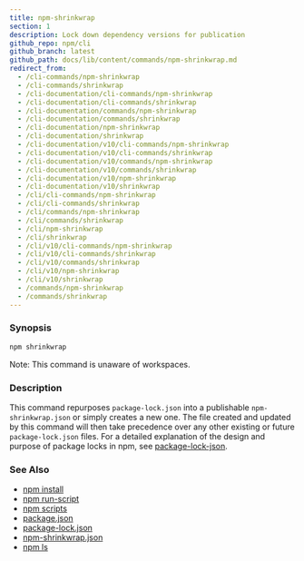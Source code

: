 ```yaml
---
title: npm-shrinkwrap
section: 1
description: Lock down dependency versions for publication
github_repo: npm/cli
github_branch: latest
github_path: docs/lib/content/commands/npm-shrinkwrap.md
redirect_from:
  - /cli-commands/npm-shrinkwrap
  - /cli-commands/shrinkwrap
  - /cli-documentation/cli-commands/npm-shrinkwrap
  - /cli-documentation/cli-commands/shrinkwrap
  - /cli-documentation/commands/npm-shrinkwrap
  - /cli-documentation/commands/shrinkwrap
  - /cli-documentation/npm-shrinkwrap
  - /cli-documentation/shrinkwrap
  - /cli-documentation/v10/cli-commands/npm-shrinkwrap
  - /cli-documentation/v10/cli-commands/shrinkwrap
  - /cli-documentation/v10/commands/npm-shrinkwrap
  - /cli-documentation/v10/commands/shrinkwrap
  - /cli-documentation/v10/npm-shrinkwrap
  - /cli-documentation/v10/shrinkwrap
  - /cli/cli-commands/npm-shrinkwrap
  - /cli/cli-commands/shrinkwrap
  - /cli/commands/npm-shrinkwrap
  - /cli/commands/shrinkwrap
  - /cli/npm-shrinkwrap
  - /cli/shrinkwrap
  - /cli/v10/cli-commands/npm-shrinkwrap
  - /cli/v10/cli-commands/shrinkwrap
  - /cli/v10/commands/shrinkwrap
  - /cli/v10/npm-shrinkwrap
  - /cli/v10/shrinkwrap
  - /commands/npm-shrinkwrap
  - /commands/shrinkwrap
---
```


### Synopsis

```bash
npm shrinkwrap
```

Note: This command is unaware of workspaces.

### Description

This command repurposes `package-lock.json` into a publishable
`npm-shrinkwrap.json` or simply creates a new one. The file created and
updated by this command will then take precedence over any other existing
or future `package-lock.json` files. For a detailed explanation of the
design and purpose of package locks in npm, see
[package-lock-json](/cli/v10/configuring-npm/package-lock-json).

### See Also

* [npm install](/cli/v10/commands/npm-install)
* [npm run-script](/cli/v10/commands/npm-run-script)
* [npm scripts](/cli/v10/using-npm/scripts)
* [package.json](/cli/v10/configuring-npm/package-json)
* [package-lock.json](/cli/v10/configuring-npm/package-lock-json)
* [npm-shrinkwrap.json](/cli/v10/configuring-npm/npm-shrinkwrap-json)
* [npm ls](/cli/v10/commands/npm-ls)
